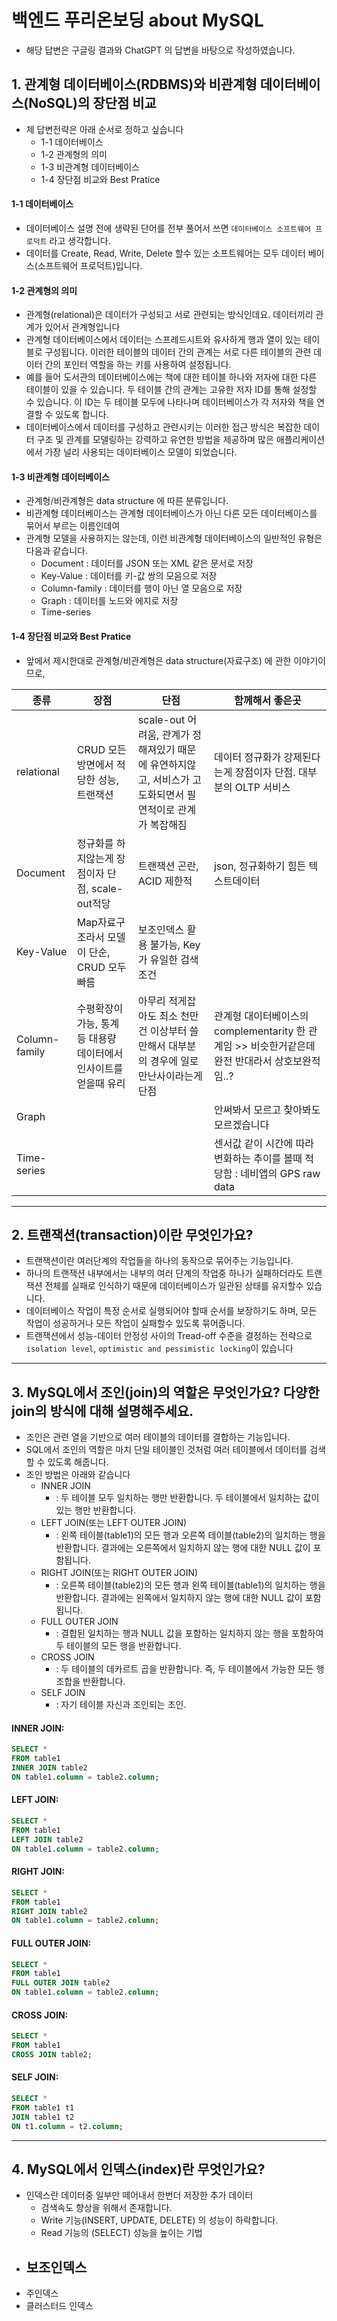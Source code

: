 # 백엔드 푸리온보딩 about MySQL
- 해당 답변은 구글링 결과와 ChatGPT 의 답변을 바탕으로 작성하였습니다. 

## 1. 관계형 데이터베이스(RDBMS)와 비관계형 데이터베이스(NoSQL)의 장단점 비교

- 제 답변전략은 아래 순서로 정하고 싶습니다 
  - 1-1 데이터베이스
  - 1-2 관계형의 의미
  - 1-3 비관계형 데이터베이스
  - 1-4 장단점 비교와 Best Pratice

#### 1-1 데이터베이스
- 데이터베이스 설명 전에 생략된 단어를 전부 풀어서 쓰면 `데이터베이스 소프트웨어 프로덕트` 라고 생각합니다. 
- 데이터를 Create, Read, Write, Delete 할수 있는 소프트웨어는 모두 데이터 베이스(소프트웨어 프로덕트)입니다. 

#### 1-2 관계형의 의미

- 관계형(relational)은 데이터가 구성되고 서로 관련되는 방식인데요. 데이터끼리 관계가 있어서 관계형입니다
- 관계형 데이터베이스에서 데이터는 스프레드시트와 유사하게 행과 열이 있는 테이블로 구성됩니다. 이러한 테이블의 데이터 간의 관계는 서로 다른 테이블의 관련 데이터 간의 포인터 역할을 하는 키를 사용하여 설정됩니다.
- 예를 들어 도서관의 데이터베이스에는 책에 대한 테이블 하나와 저자에 대한 다른 테이블이 있을 수 있습니다. 두 테이블 간의 관계는 고유한 저자 ID를 통해 설정할 수 있습니다. 이 ID는 두 테이블 모두에 나타나며 데이터베이스가 각 저자와 책을 연결할 수 있도록 합니다.
- 데이터베이스에서 데이터를 구성하고 관련시키는 이러한 접근 방식은 복잡한 데이터 구조 및 관계를 모델링하는 강력하고 유연한 방법을 제공하며 많은 애플리케이션에서 가장 널리 사용되는 데이터베이스 모델이 되었습니다.

#### 1-3 비관계형 데이터베이스 

- 관계형/비관계형은 data structure 에 따른 분류입니다.
- 비관계형 데이터베이스는 관계형 데이터베이스가 아닌 다른 모든 데이터베이스를 묶어서 부르는 이름인데여
- 관계형 모델을 사용하지는 않는데, 이런 비관계형 데이터베이스의 일반적인 유형은 다음과 같습니다.
  - Document : 데이터를 JSON 또는 XML 같은 문서로 저장
  - Key-Value : 데이터를 키-값 쌍의 모음으로 저장
  - Column-family : 데이터를 행이 아닌 열 모음으로 저장
  - Graph : 데이터를 노드와 에지로 저장
  - Time-series

#### 1-4 장단점 비교와 Best Pratice

- 앞에서 제시한대로 관계형/비관계형은 data structure(자료구조) 에 관한 이야기이므로, 

|종류|장점|단점|함께해서 좋은곳
|------|---|---|---|
|relational|CRUD 모든 방면에서 적당한 성능, 트랜잭션|scale-out 어려움, 관계가 정해져있기 때문에 유연하지않고, 서비스가 고도화되면서 필연적이로 관계가 복잡해짐| 데이터 정규화가 강제된다는게 장점이자 단점. 대부분의 OLTP 서비스
|Document|정규화를 하지않는게 장점이자 단점, scale-out적당 |트랜잭션 곤란, ACID 제한적 | json, 정규화하기 힘든 텍스트데이터
|Key-Value | Map자료구조라서 모델이 단순, CRUD 모두 빠름 | 보조인덱스 활용 불가능, Key가 유일한 검색조건 |
|Column-family  | 수평확장이 가능, 통계 등 대용량 데이터에서 인사이트를 얻을때 유리 | 아무리 적게잡아도 최소 천만건 이상부터 쓸만해서 대부분의 경우에 일로 만난사이라는게 단점 | 관계형 대이터베이스의 complementarity 한 관계임 >> 비슷한거같은데 완전 반대라서 상호보완적임..?
|Graph |  |  | 안써봐서 모르고 찾아봐도 모르겠습니다
|Time-series  |  |  | 센서값 같이 시간에 따라 변화하는 추이를 볼때 적당함 : 네비앱의 GPS raw data






-----------------------

## 2. 트랜잭션(transaction)이란 무엇인가요?

- 트랜잭션이란 여러단계의 작업들을 하나의 동작으로 묶어주는 기능입니다. 
- 하나의 트랜잭션 내부에서는 내부의 여러 단계의 작업중 하나가  실패하더라도 트랜잭션 전체를 실패로 인식하기 때문에 데이터베이스가 일관된 상태를 유지할수 있습니다.
- 데이터베이스 작업이 특정 순서로 실행되어야 할때 순서를 보장하기도 하며, 모든 작업이 성공하거나 모든 작업이 실패할수 있도록 묶어줍니다.
- 트랜잭션에서 성능-데이터 안정성 사이의 Tread-off 수준을 결정하는 전략으로 `isolation level`, `optimistic and pessimistic locking`이 있습니다




-----------------------

## 3. MySQL에서 조인(join)의 역할은 무엇인가요? 다양한 join의 방식에 대해 설명해주세요.

- 조인은 관련 열을 기반으로 여러 테이블의 데이터를 결합하는 기능입니다.
- SQL에서 조인의 역할은 마치 단일 테이블인 것처럼 여러 테이블에서 데이터를 검색할 수 있도록 해줍니다.
- 조인 방법은 아래와 같습니다
  - INNER JOIN
    - : 두 테이블 모두 일치하는 행만 반환합니다. 두 테이블에서 일치하는 값이 있는 행만 반환합니다.
  - LEFT JOIN(또는 LEFT OUTER JOIN)
    - : 왼쪽 테이블(table1)의 모든 행과 오른쪽 테이블(table2)의 일치하는 행을 반환합니다. 결과에는 오른쪽에서 일치하지 않는 행에 대한 NULL 값이 포함됩니다.
  - RIGHT JOIN(또는 RIGHT OUTER JOIN)
    - : 오른쪽 테이블(table2)의 모든 행과 왼쪽 테이블(table1)의 일치하는 행을 반환합니다. 결과에는 왼쪽에서 일치하지 않는 행에 대한 NULL 값이 포함됩니다.
  - FULL OUTER JOIN
    - : 결합된 일치하는 행과 NULL 값을 포함하는 일치하지 않는 행을 포함하여 두 테이블의 모든 행을 반환합니다.
  - CROSS JOIN
    - : 두 테이블의 데카르트 곱을 반환합니다. 즉, 두 테이블에서 가능한 모든 행 조합을 반환합니다.
  - SELF JOIN
    - : 자기 테이블 자신과 조인되는 조인.


#### INNER JOIN:

```SQL
SELECT *
FROM table1
INNER JOIN table2
ON table1.column = table2.column;
```

#### LEFT JOIN:

```SQL
SELECT *
FROM table1
LEFT JOIN table2
ON table1.column = table2.column;
```

#### RIGHT JOIN:

```SQL
SELECT *
FROM table1
RIGHT JOIN table2
ON table1.column = table2.column;
```

#### FULL OUTER JOIN:

```SQL
SELECT *
FROM table1
FULL OUTER JOIN table2
ON table1.column = table2.column;
```

#### CROSS JOIN:

```SQL
SELECT *
FROM table1
CROSS JOIN table2;
```

#### SELF JOIN:

```SQL
SELECT *
FROM table1 t1
JOIN table1 t2
ON t1.column = t2.column;
```



-----------------------

## 4. MySQL에서 인덱스(index)란 무엇인가요?
- 인덱스란 데이터중 일부만 떼어내서 한번더 저장한 추가 데이터
  - 검색속도 향상을 위해서 존재합니다.
  - Write 기능(INSERT, UPDATE, DELETE) 의 성능이 하락합니다. 
  - Read 기능의 (SELECT) 성능을 높이는 기법
- 보조인덱스
  - 
- 주인덱스
- 클러스터드 인덱스


